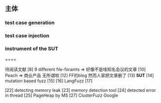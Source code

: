 
## 主体

### test case generation
### test case injection
### instrument of the SUT

====

待阅读文献
[8] 9 different file-foramts => 好像不是啥知名会议的文章
[10] Peach => 商业产品 无所谓啦
[12] FF的blog  然而人家把文章删了
[13] **SUT**
[14] mutation based fuzz
[15]
[16] LangFuzz
[17]

[22] detecting memory leak
[23] memory detection tool
[24] detected error in thread
[25] PageHeap by MS
[27] ClusterFuzz Google